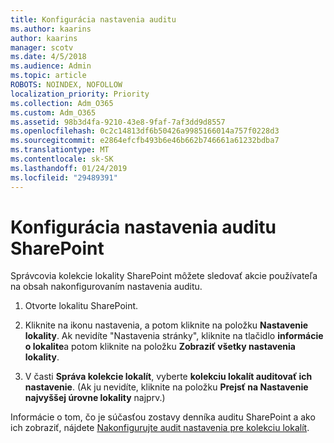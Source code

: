 ```yaml
---
title: Konfigurácia nastavenia auditu
ms.author: kaarins
author: kaarins
manager: scotv
ms.date: 4/5/2018
ms.audience: Admin
ms.topic: article
ROBOTS: NOINDEX, NOFOLLOW
localization_priority: Priority
ms.collection: Adm_O365
ms.custom: Adm_O365
ms.assetid: 98b3d4fa-9210-43e8-9faf-7af3dd9d8557
ms.openlocfilehash: 0c2c14813df6b50426a9985166014a757f0228d3
ms.sourcegitcommit: e2864efcfb493b6e46b662b746661a61232bdba7
ms.translationtype: MT
ms.contentlocale: sk-SK
ms.lasthandoff: 01/24/2019
ms.locfileid: "29489391"
---
```

# <a name="configure-sharepoint-audit-settings"></a>Konfigurácia nastavenia auditu SharePoint

Správcovia kolekcie lokality SharePoint môžete sledovať akcie používateľa na obsah nakonfigurovaním nastavenia auditu.
  
1. Otvorte lokalitu SharePoint.
    
2. Kliknite na ikonu nastavenia, a potom kliknite na položku **Nastavenie lokality**. Ak nevidíte "Nastavenia stránky", kliknite na tlačidlo **informácie o lokalite**a potom kliknite na položku **Zobraziť všetky nastavenia lokality**.
    
3. V časti **Správa kolekcie lokalít**, vyberte **kolekciu lokalít auditovať ich nastavenie**. (Ak ju nevidíte, kliknite na položku **Prejsť na Nastavenie najvyššej úrovne lokality** najprv.) 
    
Informácie o tom, čo je súčasťou zostavy denníka auditu SharePoint a ako ich zobraziť, nájdete [Nakonfigurujte audit nastavenia pre kolekciu lokalít](https://go.microsoft.com/fwlink/?linkid=404050).
  

